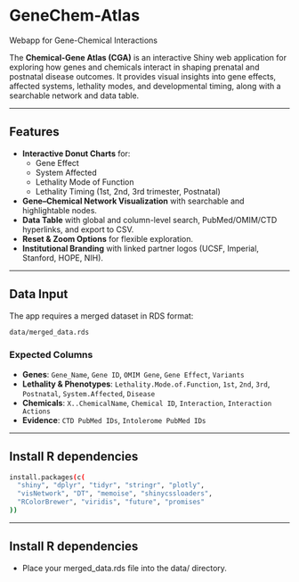 # GeneChem-Atlas
Webapp for Gene-Chemical Interactions

The **Chemical-Gene Atlas (CGA)** is an interactive Shiny web application for exploring how genes and chemicals interact in shaping prenatal and postnatal disease outcomes. It provides visual insights into gene effects, affected systems, lethality modes, and developmental timing, along with a searchable network and data table.

---

## Features

- **Interactive Donut Charts** for:
  - Gene Effect
  - System Affected
  - Lethality Mode of Function
  - Lethality Timing (1st, 2nd, 3rd trimester, Postnatal)  
- **Gene–Chemical Network Visualization** with searchable and highlightable nodes.
- **Data Table** with global and column-level search, PubMed/OMIM/CTD hyperlinks, and export to CSV.
- **Reset & Zoom Options** for flexible exploration.
- **Institutional Branding** with linked partner logos (UCSF, Imperial, Stanford, HOPE, NIH).

---

## Data Input

The app requires a merged dataset in RDS format:

```bash
data/merged_data.rds
```

### Expected Columns
- **Genes**: `Gene_Name`, `Gene ID`, `OMIM Gene`, `Gene Effect`, `Variants`
- **Lethality & Phenotypes**: `Lethality.Mode.of.Function`, `1st`, `2nd`, `3rd`, `Postnatal`, `System.Affected`, `Disease`
- **Chemicals**: `X..ChemicalName`, `Chemical ID`, `Interaction`, `Interaction Actions`
- **Evidence**: `CTD PubMed IDs`, `Intolerome PubMed IDs`

---
## Install R dependencies

```bash
install.packages(c(
  "shiny", "dplyr", "tidyr", "stringr", "plotly",
  "visNetwork", "DT", "memoise", "shinycssloaders",
  "RColorBrewer", "viridis", "future", "promises"
))
```
---

## Install R dependencies
- Place your merged_data.rds file into the data/ directory.

